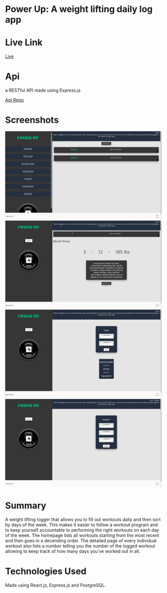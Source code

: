 # Power Up: A weight lifting daily log app

# Live Link

[Live](https://power-up-app-bwyi8ooka.now.sh/)

# Api

a RESTful API made using Express.js

[Api Repo](https://github.com/Kotieheim/power-up-app-server)

# Screenshots

<img src="screenshots/Homepage.png"/>
<img src="screenshots/Exercisepage.png"/>
<img src="screenshots/Loginpage.png"/>
<img src="screenshots/Registerpage.png"/>

# Summary

A weight lifting logger that allows you to fill out workouts daily and then sort by days of the week. This makes it easier to follow a workout program and to keep yourself accountable to performing the right workouts on each day of the week. The homepage lists all workouts starting from the most recent and then goes in a decending order. The detailed page of every individual workout also lists a number telling you the number of the logged workout allowing to keep track of how many days you've worked out in all.

# Technologies Used

Made using React.js, Express.js and PostgreSQL.
